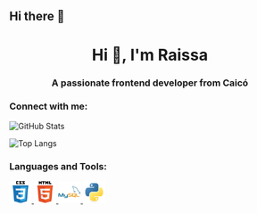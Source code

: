 ## Hi there 👋

<h1 align="center">Hi 👋, I'm Raissa</h1>
<h3 align="center">A passionate frontend developer from Caicó</h3>

<h3 align="left">Connect with me:</h3>
<p align="left">
</p>



![GitHub Stats](https://github-readme-stats.vercel.app/api?username=raiwyzs&show_icons=true&theme=radical)



![Top Langs](https://github-readme-stats.vercel.app/api/top-langs/?username=raiwyzs&layout=compact&theme=radical)
<h3 align="left">Languages and Tools:</h3>
<p align="left"> <a href="https://www.w3schools.com/css/" target="_blank" rel="noreferrer"> <img src="https://raw.githubusercontent.com/devicons/devicon/master/icons/css3/css3-original-wordmark.svg" alt="css3" width="40" height="40"/> </a> <a href="https://www.w3.org/html/" target="_blank" rel="noreferrer"> <img src="https://raw.githubusercontent.com/devicons/devicon/master/icons/html5/html5-original-wordmark.svg" alt="html5" width="40" height="40"/> </a> <a href="https://www.mysql.com/" target="_blank" rel="noreferrer"> <img src="https://raw.githubusercontent.com/devicons/devicon/master/icons/mysql/mysql-original-wordmark.svg" alt="mysql" width="40" height="40"/> </a> <a href="https://www.python.org" target="_blank" rel="noreferrer"> <img src="https://raw.githubusercontent.com/devicons/devicon/master/icons/python/python-original.svg" alt="python" width="40" height="40"/> </a> </p>
